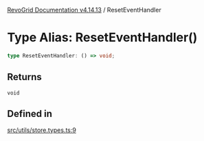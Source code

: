 [RevoGrid Documentation v4.14.13](README.md) / ResetEventHandler

# Type Alias: ResetEventHandler()

```ts
type ResetEventHandler: () => void;
```

## Returns

`void`

## Defined in

[src/utils/store.types.ts:9](https://github.com/revolist/revogrid/blob/4eff1607ca8ee7d75f31750c713182488767268a/src/utils/store.types.ts#L9)
